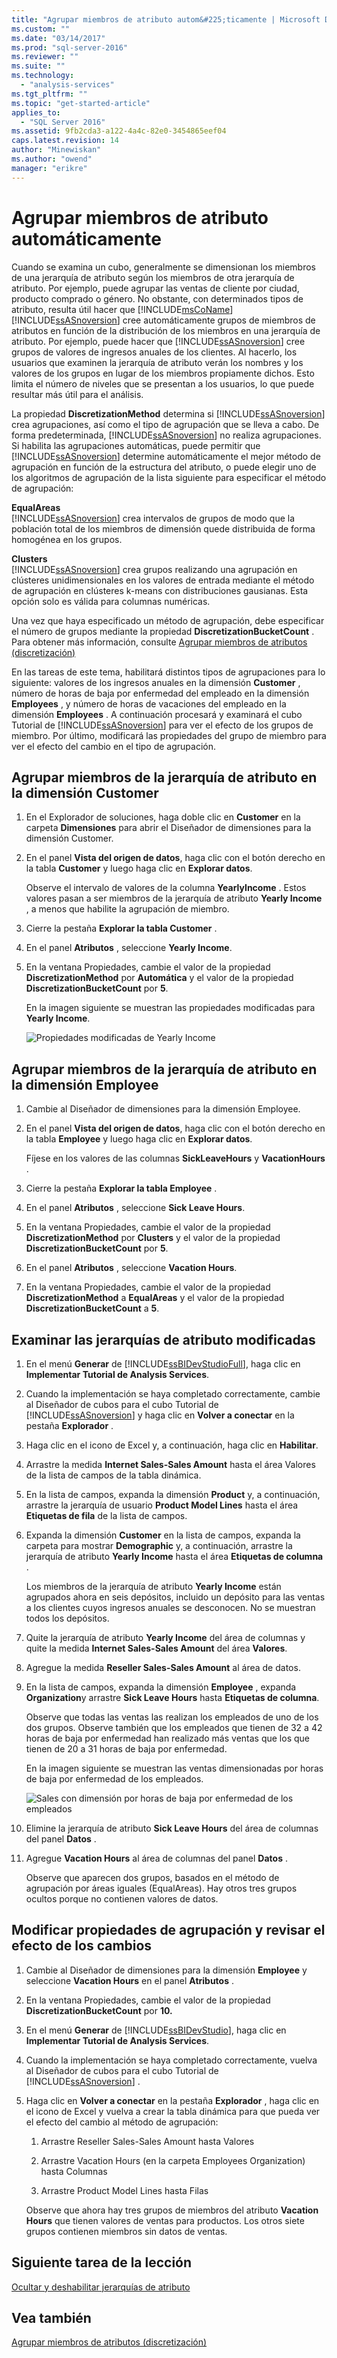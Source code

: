 ```yaml
---
title: "Agrupar miembros de atributo autom&#225;ticamente | Microsoft Docs"
ms.custom: ""
ms.date: "03/14/2017"
ms.prod: "sql-server-2016"
ms.reviewer: ""
ms.suite: ""
ms.technology: 
  - "analysis-services"
ms.tgt_pltfrm: ""
ms.topic: "get-started-article"
applies_to: 
  - "SQL Server 2016"
ms.assetid: 9fb2cda3-a122-4a4c-82e0-3454865eef04
caps.latest.revision: 14
author: "Minewiskan"
ms.author: "owend"
manager: "erikre"
---
```

# Agrupar miembros de atributo autom&#225;ticamente
Cuando se examina un cubo, generalmente se dimensionan los miembros de una jerarquía de atributo según los miembros de otra jerarquía de atributo. Por ejemplo, puede agrupar las ventas de cliente por ciudad, producto comprado o género. No obstante, con determinados tipos de atributo, resulta útil hacer que [!INCLUDE[msCoName](../includes/msconame-md.md)] [!INCLUDE[ssASnoversion](../includes/ssasnoversion-md.md)] cree automáticamente grupos de miembros de atributos en función de la distribución de los miembros en una jerarquía de atributo. Por ejemplo, puede hacer que [!INCLUDE[ssASnoversion](../includes/ssasnoversion-md.md)] cree grupos de valores de ingresos anuales de los clientes. Al hacerlo, los usuarios que examinen la jerarquía de atributo verán los nombres y los valores de los grupos en lugar de los miembros propiamente dichos. Esto limita el número de niveles que se presentan a los usuarios, lo que puede resultar más útil para el análisis.  
  
La propiedad **DiscretizationMethod** determina si [!INCLUDE[ssASnoversion](../includes/ssasnoversion-md.md)] crea agrupaciones, así como el tipo de agrupación que se lleva a cabo. De forma predeterminada, [!INCLUDE[ssASnoversion](../includes/ssasnoversion-md.md)] no realiza agrupaciones. Si habilita las agrupaciones automáticas, puede permitir que [!INCLUDE[ssASnoversion](../includes/ssasnoversion-md.md)] determine automáticamente el mejor método de agrupación en función de la estructura del atributo, o puede elegir uno de los algoritmos de agrupación de la lista siguiente para especificar el método de agrupación:  
  
**EqualAreas**  
[!INCLUDE[ssASnoversion](../includes/ssasnoversion-md.md)] crea intervalos de grupos de modo que la población total de los miembros de dimensión quede distribuida de forma homogénea en los grupos.  
  
**Clusters**  
[!INCLUDE[ssASnoversion](../includes/ssasnoversion-md.md)] crea grupos realizando una agrupación en clústeres unidimensionales en los valores de entrada mediante el método de agrupación en clústeres k-means con distribuciones gausianas. Esta opción solo es válida para columnas numéricas.  
  
Una vez que haya especificado un método de agrupación, debe especificar el número de grupos mediante la propiedad **DiscretizationBucketCount** . Para obtener más información, consulte [Agrupar miembros de atributos &#40;discretización&#41;](../analysis-services/multidimensional-models/group-attribute-members-discretization.md)  
  
En las tareas de este tema, habilitará distintos tipos de agrupaciones para lo siguiente: valores de los ingresos anuales en la dimensión **Customer** , número de horas de baja por enfermedad del empleado en la dimensión **Employees** , y número de horas de vacaciones del empleado en la dimensión **Employees** . A continuación procesará y examinará el cubo Tutorial de [!INCLUDE[ssASnoversion](../includes/ssasnoversion-md.md)] para ver el efecto de los grupos de miembro. Por último, modificará las propiedades del grupo de miembro para ver el efecto del cambio en el tipo de agrupación.  
  
## Agrupar miembros de la jerarquía de atributo en la dimensión Customer  
  
1.  En el Explorador de soluciones, haga doble clic en **Customer** en la carpeta **Dimensiones** para abrir el Diseñador de dimensiones para la dimensión Customer.  
  
2.  En el panel **Vista del origen de datos**, haga clic con el botón derecho en la tabla **Customer** y luego haga clic en **Explorar datos**.  
  
    Observe el intervalo de valores de la columna **YearlyIncome** . Estos valores pasan a ser miembros de la jerarquía de atributo **Yearly Income** , a menos que habilite la agrupación de miembro.  
  
3.  Cierre la pestaña **Explorar la tabla Customer** .  
  
4.  En el panel **Atributos** , seleccione **Yearly Income**.  
  
5.  En la ventana Propiedades, cambie el valor de la propiedad **DiscretizationMethod** por **Automática** y el valor de la propiedad **DiscretizationBucketCount** por **5**.  
  
    En la imagen siguiente se muestran las propiedades modificadas para **Yearly Income**.  
  
    ![Propiedades modificadas de Yearly Income](../analysis-services/media/l4-discretizationmethod-1.gif "Propiedades modificadas de Yearly Income")  
  
## Agrupar miembros de la jerarquía de atributo en la dimensión Employee  
  
1.  Cambie al Diseñador de dimensiones para la dimensión Employee.  
  
2.  En el panel **Vista del origen de datos**, haga clic con el botón derecho en la tabla **Employee** y luego haga clic en **Explorar datos**.  
  
    Fíjese en los valores de las columnas **SickLeaveHours** y **VacationHours** .  
  
3.  Cierre la pestaña **Explorar la tabla Employee** .  
  
4.  En el panel **Atributos** , seleccione **Sick Leave Hours**.  
  
5.  En la ventana Propiedades, cambie el valor de la propiedad **DiscretizationMethod** por **Clusters** y el valor de la propiedad **DiscretizationBucketCount** por **5**.  
  
6.  En el panel **Atributos** , seleccione **Vacation Hours**.  
  
7.  En la ventana Propiedades, cambie el valor de la propiedad **DiscretizationMethod** a **EqualAreas** y el valor de la propiedad **DiscretizationBucketCount** a **5**.  
  
## Examinar las jerarquías de atributo modificadas  
  
1.  En el menú **Generar** de [!INCLUDE[ssBIDevStudioFull](../includes/ssbidevstudiofull-md.md)], haga clic en **Implementar Tutorial de Analysis Services**.  
  
2.  Cuando la implementación se haya completado correctamente, cambie al Diseñador de cubos para el cubo Tutorial de [!INCLUDE[ssASnoversion](../includes/ssasnoversion-md.md)] y haga clic en **Volver a conectar** en la pestaña **Explorador** .  
  
3.  Haga clic en el icono de Excel y, a continuación, haga clic en **Habilitar**.  
  
4.  Arrastre la medida **Internet Sales-Sales Amount** hasta el área Valores de la lista de campos de la tabla dinámica.  
  
5.  En la lista de campos, expanda la dimensión **Product** y, a continuación, arrastre la jerarquía de usuario **Product Model Lines** hasta el área **Etiquetas de fila** de la lista de campos.  
  
6.  Expanda la dimensión **Customer** en la lista de campos, expanda la carpeta para mostrar **Demographic** y, a continuación, arrastre la jerarquía de atributo **Yearly Income** hasta el área **Etiquetas de columna** .  
  
    Los miembros de la jerarquía de atributo **Yearly Income** están agrupados ahora en seis depósitos, incluido un depósito para las ventas a los clientes cuyos ingresos anuales se desconocen. No se muestran todos los depósitos.  
  
7.  Quite la jerarquía de atributo **Yearly Income** del área de columnas y quite la medida **Internet Sales-Sales Amount** del área **Valores**.  
  
8.  Agregue la medida **Reseller Sales-Sales Amount** al área de datos.  
  
9. En la lista de campos, expanda la dimensión **Employee** , expanda **Organization**y arrastre **Sick Leave Hours** hasta **Etiquetas de columna**.  
  
    Observe que todas las ventas las realizan los empleados de uno de los dos grupos. Observe también que los empleados que tienen de 32 a 42 horas de baja por enfermedad han realizado más ventas que los que tienen de 20 a 31 horas de baja por enfermedad.  
  
    En la imagen siguiente se muestran las ventas dimensionadas por horas de baja por enfermedad de los empleados.  
  
    ![Sales con dimensión por horas de baja por enfermedad de los empleados](../analysis-services/media/l4-discretizationmethod-2.gif "Sales con dimensión por horas de baja por enfermedad de los empleados")  
  
10. Elimine la jerarquía de atributo **Sick Leave Hours** del área de columnas del panel **Datos** .  
  
11. Agregue **Vacation Hours** al área de columnas del panel **Datos** .  
  
    Observe que aparecen dos grupos, basados en el método de agrupación por áreas iguales (EqualAreas). Hay otros tres grupos ocultos porque no contienen valores de datos.  
  
## Modificar propiedades de agrupación y revisar el efecto de los cambios  
  
1.  Cambie al Diseñador de dimensiones para la dimensión **Employee** y seleccione **Vacation Hours** en el panel **Atributos** .  
  
2.  En la ventana Propiedades, cambie el valor de la propiedad **DiscretizationBucketCount** por **10.**  
  
3.  En el menú **Generar** de [!INCLUDE[ssBIDevStudio](../includes/ssbidevstudio-md.md)], haga clic en **Implementar Tutorial de Analysis Services**.  
  
4.  Cuando la implementación se haya completado correctamente, vuelva al Diseñador de cubos para el cubo Tutorial de [!INCLUDE[ssASnoversion](../includes/ssasnoversion-md.md)] .  
  
5.  Haga clic en **Volver a conectar** en la pestaña **Explorador** , haga clic en el icono de Excel y vuelva a crear la tabla dinámica para que pueda ver el efecto del cambio al método de agrupación:  
  
    1.  Arrastre Reseller Sales-Sales Amount hasta Valores  
  
    2.  Arrastre Vacation Hours (en la carpeta Employees Organization) hasta Columnas  
  
    3.  Arrastre Product Model Lines hasta Filas  
  
    Observe que ahora hay tres grupos de miembros del atributo **Vacation Hours** que tienen valores de ventas para productos. Los otros siete grupos contienen miembros sin datos de ventas.  
  
## Siguiente tarea de la lección  
[Ocultar y deshabilitar jerarquías de atributo](../analysis-services/hiding-and-disabling-attribute-hierarchies.md)  
  
## Vea también  
[Agrupar miembros de atributos &#40;discretización&#41;](../analysis-services/multidimensional-models/group-attribute-members-discretization.md)  
  
  
  
